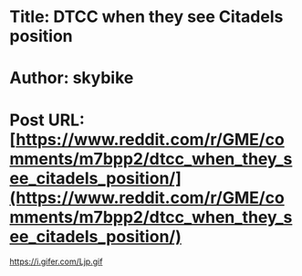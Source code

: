 # Title: DTCC when they see Citadels position
# Author: skybike
# Post URL: [https://www.reddit.com/r/GME/comments/m7bpp2/dtcc_when_they_see_citadels_position/](https://www.reddit.com/r/GME/comments/m7bpp2/dtcc_when_they_see_citadels_position/)


https://i.gifer.com/Ljp.gif